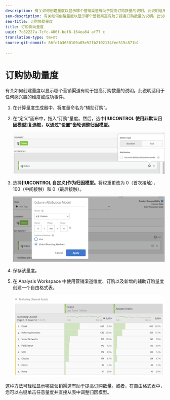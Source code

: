 ```yaml
---
description: 有关如何创建量度以显示哪个营销渠道有助于提高订购数量的说明。此说明适用于任何感兴趣的维度或成功事件。
seo-description: 有关如何创建量度以显示哪个营销渠道有助于提高订购数量的说明。此说明适用于任何感兴趣的维度或成功事件。
seo-title: 订购协助量度
title: 订购协助量度
uuid: 7c82227a-7cfc-486f-bef8-164ea84 af77 c
translation-type: tm+mt
source-git-commit: 86fe1b3650100a05e52fb2102134fee515c871b1

---
```



# 订购协助量度

有关如何创建量度以显示哪个营销渠道有助于提高订购数量的说明。此说明适用于任何感兴趣的维度或成功事件。

1. 在计算量度生成器中，将度量命名为“辅助订购”。
1. 在“定义”画布中，拖入“订购”量度。然后，选中&#x200B;**[!UICONTROL 使用非默认归因模型]复选框，以通过“设置”齿轮调整归因模型。**

   ![](assets/attr-model.png)

1. 选择&#x200B;**[!UICONTROL 自定义]作为归因模型。**&#x200B;将权重更改为 0（首次接触），100（中间接触）和 0（最后接触）。

   ![](assets/custom-attr-model.png)

1. 保存该量度。
1. 在 Analysis Workspace 中使用营销渠道维度、订购以及新增的辅助订购量度创建一个自由格式表。

   ![](assets/mktg-channel-assists.png)

这种方法可轻松显示哪些营销渠道有助于提高订购数量。或者，在自由格式表中，您可以右键单击任意量度并直接从表中调整归因模型。
